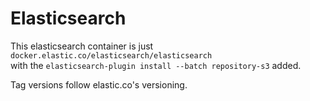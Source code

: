 # Elasticsearch

This elasticsearch container is just `docker.elastic.co/elasticsearch/elasticsearch`  
with the `elasticsearch-plugin install --batch repository-s3` added.

Tag versions follow elastic.co's versioning.